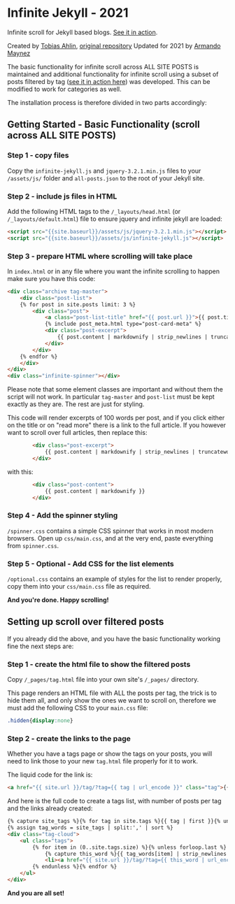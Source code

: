 Infinite Jekyll - 2021
===============

Infinite scroll for Jekyll based blogs. [See it in action](https://the-mvm.github.io/archive/).

Created by [Tobias Ahlin](https://github.com/tobiasahlin), [original repository](https://github.com/tobiasahlin/infinite-jekyll)
Updated for 2021 by [Armando Maynez](https://github.com/amaynez)

The basic functionality for infinite scroll across ALL SITE POSTS is maintained and additional functionality for infinite scroll using a subset of posts filtered by tag ([see it in action here](https://the-mvm.github.io/tag/?tag=Coding)) was developed. This can be modified to work for categories as well.

The installation process is therefore divided in two parts accordingly:

## Getting Started - Basic Functionality (scroll across ALL SITE POSTS)

### Step 1 - copy files
Copy the `infinite-jekyll.js` and `jquery-3.2.1.min.js` files to your `/assets/js/` folder and `all-posts.json` to the root of your Jekyll site.

### Step 2 - include js files in HTML
Add the following HTML tags to the `/_layouts/head.html` (or `/_layouts/default.html`) file to ensure jquery and infinite jekyll are loaded:
```html
<script src="{{site.baseurl}}/assets/js/jquery-3.2.1.min.js"></script>
<script src="{{site.baseurl}}/assets/js/infinite-jekyll.js"></script>
```

### Step 3 - prepare HTML where scrolling will take place

In `index.html` or in any file where you want the infinite scrolling to happen make sure you have this code:

```html
<div class="archive tag-master">
	<div class="post-list">
	{% for post in site.posts limit: 3 %}
		<div class="post">
			<a class="post-list-title" href="{{ post.url }}">{{ post.title }}</a>
			{% include post_meta.html type="post-card-meta" %}
			<div class="post-excerpt">
				{{ post.content | markdownify | strip_newlines | truncatewords: 100 }}<a class="read-more" href="{{ post.url }}"> read more</a>
			</div>
		</div>
	{% endfor %}
	</div>
</div>
<div class="infinite-spinner"></div>
```
Please note that some element classes are important and without them the script will not work. In particular `tag-master` and  `post-list` must be kept exactly as they are. The rest are just for styling.

This code will render excerpts of 100 words per post, and if you click either on the title or on "read more" there is a link to the full article. If you however want to scroll over full articles, then replace this:
```html
        <div class="post-excerpt">
            {{ post.content | markdownify | strip_newlines | truncatewords: 100 }}<a class="read-more" href="{{ post.url }}"> read more</a>
        </div>
```
with this:
```html
        <div class="post-content">
            {{ post.content | markdownify }}
        </div>
```

### Step 4 - Add the spinner styling

`/spinner.css` contains a simple CSS spinner that works in most modern browsers. Open up `css/main.css`, and at the very end, paste everything from `spinner.css`. 

### Step 5 - Optional - Add CSS for the list elements
`/optional.css` contains an example of styles for the list to render properly, copy them into your `css/main.css` file as required.

**And you're done. Happy scrolling!**

## Setting up scroll over filtered posts

If you already did the above, and you have the basic functionality working fine the next steps are:

### Step 1 - create the html file to show the filtered posts
Copy `/_pages/tag.html` file into your own site's `/_pages/` directory.

This page renders an HTML file with ALL the posts per tag, the trick is to hide them all, and only show the ones we want to scroll on, therefore we must add the following CSS to your `main.css` file:
```css
.hidden{display:none}
```

### Step 2 - create the links to the page
Whether you have a tags page or show the tags on your posts, you will need to link those to your new `tag.html` file properly for it to work.

The liquid code for the link is:
```html
<a href="{{ site.url }}/tag/?tag={{ tag | url_encode }}" class="tag">{{ tag }}</a>
```
And here is the full code to create a tags list, with number of posts per tag and the links already created:
```html
{% capture site_tags %}{% for tag in site.tags %}{{ tag | first }}{% unless forloop.last %},{% endunless %}{% endfor %}{% endcapture %}
{% assign tag_words = site_tags | split:',' | sort %}
<div class="tag-cloud">
    <ul class="tags">
        {% for item in (0..site.tags.size) %}{% unless forloop.last %}
            {% capture this_word %}{{ tag_words[item] | strip_newlines }}{% endcapture %}
            <li><a href="{{ site.url }}/tag/?tag={{ this_word | url_encode }}" class="tag">{{ this_word }} <span>({{ site.tags[this_word].size }})</span></a></li>
        {% endunless %}{% endfor %}
    </ul>
</div>
```
**And you are all set!**